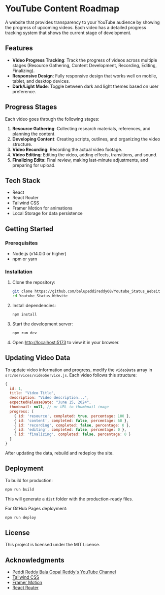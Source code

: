 # YouTube Content Roadmap

A website that provides transparency to your YouTube audience by showing the progress of upcoming videos. Each video has a detailed progress tracking system that shows the current stage of development.

## Features

- **Video Progress Tracking**: Track the progress of videos across multiple stages (Resource Gathering, Content Development, Recording, Editing, Finalizing).
- **Responsive Design**: Fully responsive design that works well on mobile, tablet, and desktop devices.
- **Dark/Light Mode**: Toggle between dark and light themes based on user preference.

## Progress Stages

Each video goes through the following stages:

1. **Resource Gathering**: Collecting research materials, references, and planning the content.
2. **Developing Content**: Creating scripts, outlines, and organizing the video structure.
3. **Video Recording**: Recording the actual video footage.
4. **Video Editing**: Editing the video, adding effects, transitions, and sound.
5. **Finalizing Edits**: Final review, making last-minute adjustments, and preparing for upload.

## Tech Stack

- React
- React Router
- Tailwind CSS
- Framer Motion for animations
- Local Storage for data persistence

## Getting Started

### Prerequisites

- Node.js (v14.0.0 or higher)
- npm or yarn

### Installation

1. Clone the repository:
   ```bash
   git clone https://github.com/balupeddireddy08/Youtube_Status_Website.git
   cd Youtube_Status_Website
   ```

2. Install dependencies:
   ```bash
   npm install
   ```

3. Start the development server:
   ```bash
   npm run dev
   ```

4. Open [http://localhost:5173](http://localhost:5173) to view it in your browser.

## Updating Video Data

To update video information and progress, modify the `videoData` array in `src/services/videoService.js`. Each video follows this structure:

```javascript
{
  id: 1,
  title: "Video Title",
  description: "Video description...",
  expectedReleaseDate: "June 15, 2024",
  thumbnail: null, // or URL to thumbnail image
  progress: [
    { id: 'resource', completed: true, percentage: 100 },
    { id: 'content', completed: false, percentage: 60 },
    { id: 'recording', completed: false, percentage: 0 },
    { id: 'editing', completed: false, percentage: 0 },
    { id: 'finalizing', completed: false, percentage: 0 }
  ]
}
```

After updating the data, rebuild and redeploy the site.

## Deployment

To build for production:

```bash
npm run build
```

This will generate a `dist` folder with the production-ready files.

For GitHub Pages deployment:

```bash
npm run deploy
```

## License

This project is licensed under the MIT License.

## Acknowledgments

- [Peddi Reddy Bala Gopal Reddy's YouTube Channel](https://www.youtube.com/@PEDDIREDDYBALAGOPALREDDY)
- [Tailwind CSS](https://tailwindcss.com/)
- [Framer Motion](https://www.framer.com/motion/)
- [React Router](https://reactrouter.com/)
